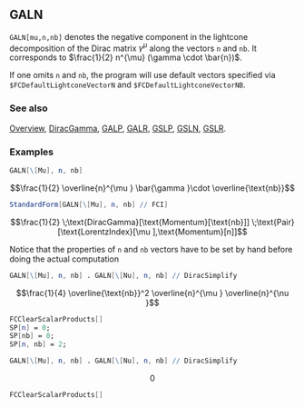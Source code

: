 ## GALN

`GALN[mu,n,nb]` denotes the negative component in the lightcone decomposition of the Dirac matrix $\gamma^{\mu }$  along the vectors `n` and `nb`. It corresponds to $\frac{1}{2} n^{\mu} (\gamma \cdot \bar{n})$.

If one omits `n` and `nb`, the program will use default vectors specified via `$FCDefaultLightconeVectorN` and `$FCDefaultLightconeVectorNB`.

### See also

[Overview](Extra/FeynCalc.md), [DiracGamma](DiracGamma.md), [GALP](GALP.md), [GALR](GALR.md), [GSLP](GSLP.md), [GSLN](GSLN.md), [GSLR](GSLR.md).

### Examples

```mathematica
GALN[\[Mu], n, nb]
```

$$\frac{1}{2} \overline{n}^{\mu } \bar{\gamma }\cdot \overline{\text{nb}}$$

```mathematica
StandardForm[GALN[\[Mu], n, nb] // FCI]
```

$$\frac{1}{2} \;\text{DiracGamma}[\text{Momentum}[\text{nb}]] \;\text{Pair}[\text{LorentzIndex}[\mu ],\text{Momentum}[n]]$$

Notice that the properties of `n` and `nb` vectors have to be set by hand before doing the actual computation

```mathematica
GALN[\[Mu], n, nb] . GALN[\[Nu], n, nb] // DiracSimplify
```

$$\frac{1}{4} \overline{\text{nb}}^2 \overline{n}^{\mu } \overline{n}^{\nu }$$

```mathematica
FCClearScalarProducts[]
SP[n] = 0;
SP[nb] = 0;
SP[n, nb] = 2;
```

```mathematica
GALN[\[Mu], n, nb] . GALN[\[Nu], n, nb] // DiracSimplify
```

$$0$$

```mathematica
FCClearScalarProducts[]
```